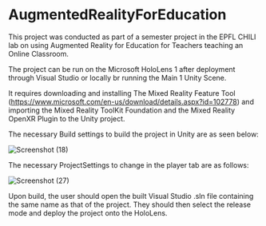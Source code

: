 # AugmentedRealityForEducation

This project was conducted as part of a semester project in the EPFL CHILI lab on using Augmented Reality for Education for Teachers teaching an Online Classroom.

The project can be run on the Microsoft HoloLens 1 after deployment through Visual Studio or locally br running the Main 1 Unity Scene.

It requires downloading and installing The Mixed Reality Feature Tool (https://www.microsoft.com/en-us/download/details.aspx?id=102778) and importing the Mixed Reality ToolKit Foundation and the Mixed Reality OpenXR Plugin to the Unity project.

The necessary Build settings to build the project in Unity are as seen below:

![Screenshot (18)](https://github.com/Fouad-sys/AugmentedRealityForEducation/assets/61212919/7a82dd41-4e26-4bee-b8c2-5305e29d5bc9)

The necessary ProjectSettings to change in the player tab are as follows:

![Screenshot (27)](https://github.com/Fouad-sys/AugmentedRealityForEducation/assets/61212919/4a182502-dd1d-4950-a4fb-aa3e34e427f6)

Upon build, the user should open the built Visual Studio .sln file containing the same name as that of the project. They should then select the release mode and deploy the project onto the HoloLens.


